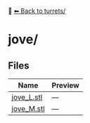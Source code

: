 📁 [⬅ Back to turrets/](../README.md)

# jove/

## Files

| Name | Preview |
|------|---------|
| [jove_L.stl](./jove_L.stl) | — |
| [jove_M.stl](./jove_M.stl) | — |